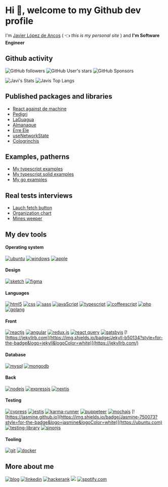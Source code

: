 # Hi 👋, welcome to my Github dev profile

I'm [Javier López de Ancos](https://javierlopezdeancos.dev) ( :point_left: *this is my personal site* ) and **I'm Software Engineer**

## Github activity 

![GitHub followers](https://img.shields.io/github/followers/javierlopezdeancos?style=social)
![GitHub User's stars](https://img.shields.io/github/stars/javierlopezdeancos?style=social)
![GitHub Sponsors](https://img.shields.io/github/sponsors/javierlopezdeancos?style=social)

![Javi's Stats](https://github-readme-stats.vercel.app/api?username=javierlopezdeancos&count_private=true)
![Javis Top Langs](https://github-readme-stats.vercel.app/api/top-langs/?username=javierlopezdeancos&layout=compact)

## Published packages and libraries 
* [React against de machine](https://github.com/javierlopezdeancos/react-against-the-machine)
* [Pedigri](https://github.com/javierlopezdeancos/pedigri)
* [LaGuagua](https://github.com/javierlopezdeancos/laguagua)
* [Almanaque](https://github.com/javierlopezdeancos/almanaque)
* [Erre Ele](https://github.com/javierlopezdeancos/erre-ele)
* [useNetworkState](https://github.com/javierlopezdeancos/react-network-state-hook)
* [Cologrinchis](https://github.com/javierlopezdeancos/cologrinchis)

## Examples, patherns 
* [My typescript examples](https://github.com/javierlopezdeancos/my-typescript-examples)
* [My typescript solid examples](https://github.com/javierlopezdeancos/my-typescript-solid-examples)
* [My go examples](https://github.com/javierlopezdeancos/my-go-examples)

## Real tests interviews 

* [Lauch fetch button](https://github.com/javierlopezdeancos/wayflare-fe-tech-interview)
* [Organization chart](https://github.com/javierlopezdeancos/spqrt)
* [Mines weeper](https://github.com/javierlopezdeancos/mines-weeper)

## My dev tools 

#### Operating system
[![ubuntu](https://img.shields.io/badge/Ubuntu-E95420?style=for-the-badge&logo=ubuntu&logoColor=white)](https://ubuntu.com)
[![windows](https://img.shields.io/badge/Windows-02bfff?style=for-the-badge&logo=windows&logoColor=white)](https://www.microsoft.com)
[![apple](https://img.shields.io/badge/Apple-000000?style=for-the-badge&logo=apple&logoColor=white)](https://www.apple.com)

#### Design
[![sketch](https://img.shields.io/badge/Sketch-f99407?style=for-the-badge&logo=sketch&logoColor=white)](https://www.sketch.com)
[![figma](https://img.shields.io/badge/Figma-000000?style=for-the-badge&logo=figma&logoColor=white)](https://www.figma.com)

#### Languages
[![html5](https://img.shields.io/badge/HTML5-E34F26?style=for-the-badge&logo=html5&logoColor=white)](https://www.w3.org/html/)
[![css](https://img.shields.io/badge/CSS-239120?&style=for-the-badge&logo=css3&logoColor=white)](https://www.w3schools.com/css/)
[![sass](https://img.shields.io/badge/Sass-CC6699?style=for-the-badge&logo=sass&logoColor=white)](https://sass-lang.com/)
[![javaScript](https://img.shields.io/badge/JavaScript-F7DF1E?style=for-the-badge&logo=javascript&logoColor=black)](https://developer.mozilla.org/en-US/docs/Web/JavaScript)
[![typescript](https://img.shields.io/badge/TypeScript-007ACC?style=for-the-badge&logo=typescript&logoColor=white)](https://www.typescriptlang.org)
[![coffeescript](https://img.shields.io/badge/Coffeescript-894900?style=for-the-badge&logo=coffeescript&logoColor=white)](https://coffeescript.org)
[![php](https://img.shields.io/badge/PHP-777BB4?style=for-the-badge&logo=php&logoColor=white)](https://www.php.net)
[![golang](https://img.shields.io/badge/Go-00ADD8?style=for-the-badge&logo=go&logoColor=white)](https://golang.org)

#### Front
[![reactjs](https://img.shields.io/badge/React-61DAFB?style=for-the-badge&logo=react&logoColor=black)](https://reactjs.org)
[![angular](https://img.shields.io/badge/Angular-DD0031?style=for-the-badge&logo=angular&logoColor=white)](https://angular.io)
[![redux.js](https://img.shields.io/badge/Redux-593D88?style=for-the-badge&logo=redux&logoColor=white)](https://redux.js.org)
[![react query](https://img.shields.io/badge/-react%20query-gray?style=for-the-badge&logo=reactquery)](https://react-query-v3.tanstack.com/)
[![gatsbyjs](https://img.shields.io/badge/Gatsby-663399?style=for-the-badge&logo=gatsby&logoColor=white)](https://www.gatsbyjs.com)
[![https://jekyllrb.com](https://img.shields.io/badge/Jekyll-b50134?style=for-the-badge&logo=jekyll&logoColor=white)](https://jekyllrb.com/)

#### Database
[![mysql](https://img.shields.io/badge/MySQL-4c657c?style=for-the-badge&logo=mysql&logoColor=white)](https://www.mysql.com)
[![mongodb](https://img.shields.io/badge/MongoDB-4EA94B?style=for-the-badge&logo=mongodb&logoColor=white)](https://www.mongodb.com)

#### Back
[![nodejs](https://img.shields.io/badge/Node.js-43853D?style=for-the-badge&logo=node.js&logoColor=white)](https://nodejs.org)
[![expressjs](https://img.shields.io/badge/Express.js-000000?style=for-the-badge&logo=express&logoColor=whit)](https://expressjs.com)
[![nextjs](https://img.shields.io/badge/Next.js-000000?style=for-the-badge&logo=next&logoColor=white)](https://nextjs.org)

#### Testing
[![cypress](https://img.shields.io/badge/Cypress-000000?style=for-the-badge&logo=cypress&logoColor=white)](https://www.cypress.io)
[![jestjs](https://img.shields.io/badge/Jest-b71b03?style=for-the-badge&logo=jest&logoColor=white)](https://jestjs.io)
[![karma-runner](https://img.shields.io/badge/Karma-00edd5?style=for-the-badge&logo=karma&logoColor=white)](http://karma-runner.github.io/6.3/index.html)
[![puppeteer](https://img.shields.io/badge/Puppeteer-00c9b5?style=for-the-badge&logo=puppeteer&logoColor=black)](https://puppeteer.github.io/puppeteer/)
[![mochajs](https://img.shields.io/badge/Mocha-96592e?style=for-the-badge&logo=mocha&logoColor=white)](https://mochajs.org)
[![https://jasmine.github.io](https://img.shields.io/badge/Jasmine-750073?style=for-the-badge&logo=jasmine&logoColor=white)](https://ubuntu.com)
[![testing-library](https://img.shields.io/badge/Testing_Library-e20d02?style=for-the-badge&logo=testing-library&logoColor=white)](https://testing-library.com)
[![sinonjs](https://img.shields.io/badge/Sinon-bbdd71?style=for-the-badge&logo=sinon&logoColor=white)](https://sinonjs.org)

#### Tooling
[![git](https://img.shields.io/badge/Git-e0781d?style=for-the-badge&logo=git&logoColor=white)](https://git-scm.com/)
[![docker](https://img.shields.io/badge/Docker-00caf7?style=for-the-badge&logo=docker&logoColor=white)](https://www.docker.com)

## More about me 
[![blog](https://img.shields.io/badge/blog-0A0A0A?style=for-the-badge&logoColor=white)](https://blog.javierlopezdeancos.dev)
[![linkedin](https://img.shields.io/badge/LinkedIn-0077B5?style=for-the-badge&logo=linkedin&logoColor=white)](https://linkedin.com/in/javierlopezdeancos)
[![hackerank](https://img.shields.io/badge/HackerRank-000000?style=for-the-badge&logo=hackerrank&logoColor=green)](https://twitter.com/javierland)
<a rel="me" href="https://mastodon.social/@javierlopezdeancos"><img src="https://img.shields.io/badge/mastodon-780cf4?style=for-the-badge&logoColor=white" /></a>
[![spotify.com](https://img.shields.io/badge/Spotify-1ED760?&style=for-the-badge&logo=spotify&logoColor=white)](https://open.spotify.com/user/vagabundo)
